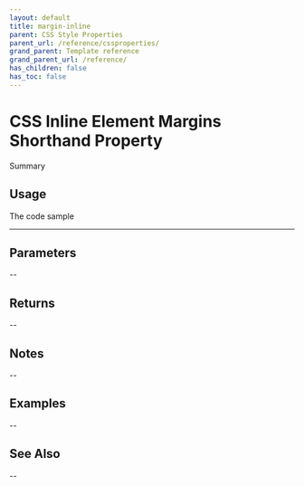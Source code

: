 ```yaml
---
layout: default
title: margin-inline
parent: CSS Style Properties
parent_url: /reference/cssproperties/
grand_parent: Template reference
grand_parent_url: /reference/
has_children: false
has_toc: false
---
```


# CSS Inline Element Margins Shorthand Property

Summary

## Usage

 The code sample

---

## Parameters

--

## Returns 

--

## Notes


-- 

## Examples


--


## See Also


--

